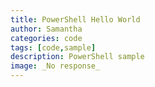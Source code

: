 ```yaml
---
title: PowerShell Hello World
author: Samantha
categories: code
tags: [code,sample]
description: PowerShell sample
image: _No response_
---
```

<script src="https://gist.github.com/shuerta0193/1f8cb1d5d297d4b56689ee0abf909714"></script>
